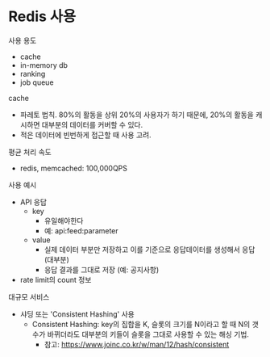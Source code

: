 # Redis 사용
사용 용도
- cache
- in-memory db
- ranking
- job queue

cache
- 파레토 법칙. 80%의 활동을 상위 20%의 사용자가 하기 때문에, 20%의 활동을 캐시하면 대부분의 데이터를 커버할 수 있다.
- 적은 데이터에 빈번하게 접근할 때 사용 고려.

평균 처리 속도
- redis, memcached: 100,000QPS

사용 예시
- API 응답
   - key
      - 유일해야한다
      - 예: api:feed:parameter 
   - value
      - 실제 데이터 부분만 저장하고 이를 기준으로 응답데이터를 생성해서 응답 (대부분)
      - 응답 결과를 그대로 저장 (예: 공지사항)
- rate limit의 count 정보

대규모 서비스
- 샤딩 또는 'Consistent Hashing' 사용
   - Consistent Hashing: key의 집합을 K, 슬롯의 크기를 N이라고 할 때 N의 갯수가 바뀌더라도 대부분의 키들이 슬롯을 그대로 사용할 수 있는 해싱 기법.
      - 참고: https://www.joinc.co.kr/w/man/12/hash/consistent